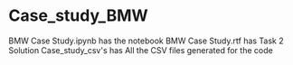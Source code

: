 # Case_study_BMW




BMW Case Study.ipynb has the notebook
BMW Case Study.rtf has Task 2 Solution
Case_study_csv's has All the CSV files generated for the code
